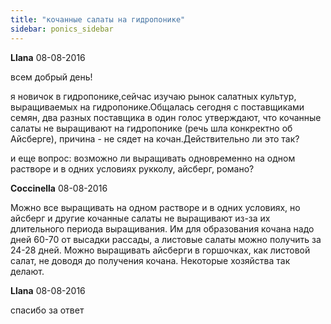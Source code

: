 ```yaml
---
title: "кочанные салаты на гидропонике"
sidebar: ponics_sidebar
---
```


**Llana** 08-08-2016

всем добрый день!

я новичок в гидропонике,сейчас изучаю рынок салатных культур, выращиваемых на гидропонике.Общалась сегодня с поставщиками семян, два разных поставщика в один голос утверждают, что кочанные салаты не выращивают на гидропонике (речь шла конкректно об Айсберге), причина - не сядет на кочан.Действительно ли это так?

и еще вопрос: возможно ли выращивать одновременно на одном растворе и в одних условиях рукколу, айсберг, романо?


**Coccinella** 08-08-2016

Можно все выращивать на одном растворе и в одних условиях, но айсберг и другие кочанные салаты не выращивают из-за их длительного периода выращивания. Им для образования кочана надо дней 60-70 от высадки рассады, а листовые салаты можно получить за 24-28 дней. Можно выращивать айсберги в горшочках, как листовой салат, не доводя до получения кочана. Некоторые хозяйства так делают.


**Llana** 08-08-2016

спасибо за ответ


